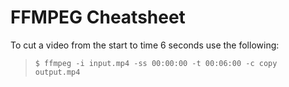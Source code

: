 # FFMPEG Cheatsheet

To cut a video from the start to time 6 seconds use the following:
>```
> $ ffmpeg -i input.mp4 -ss 00:00:00 -t 00:06:00 -c copy output.mp4
>```
